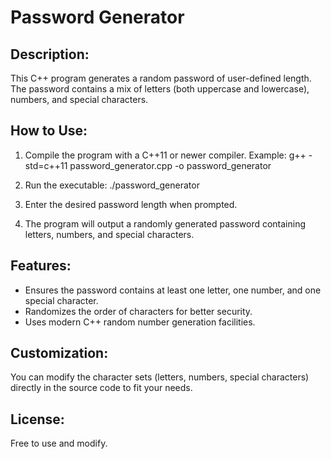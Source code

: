 Password Generator
==================

Description:
------------
This C++ program generates a random password of user-defined length.
The password contains a mix of letters (both uppercase and lowercase),
numbers, and special characters.

How to Use:
-----------
1. Compile the program with a C++11 or newer compiler.
   Example:
   g++ -std=c++11 password_generator.cpp -o password_generator

2. Run the executable:
   ./password_generator

3. Enter the desired password length when prompted.

4. The program will output a randomly generated password containing letters,
   numbers, and special characters.

Features:
---------
- Ensures the password contains at least one letter, one number, and one special character.
- Randomizes the order of characters for better security.
- Uses modern C++ random number generation facilities.

Customization:
--------------
You can modify the character sets (letters, numbers, special characters)
directly in the source code to fit your needs.

License:
--------
Free to use and modify.
